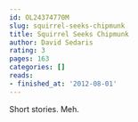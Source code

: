 ```yaml
---
id: OL24374770M
slug: squirrel-seeks-chipmunk
title: Squirrel Seeks Chipmunk
author: David Sedaris
rating: 3
pages: 163
categories: []
reads:
- finished_at: '2012-08-01'
---
```

Short stories. Meh.
